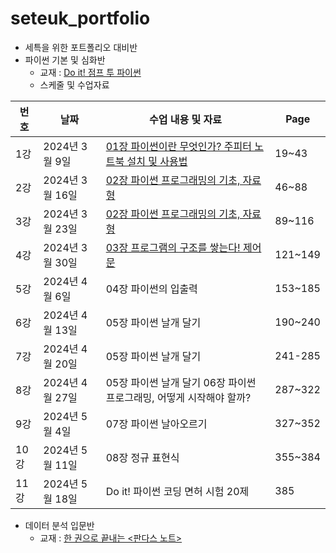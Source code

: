 # seteuk_portfolio
- 세특을 위한 포트폴리오 대비반
- 파이썬 기본 및 심화반
  - 교재 : [Do it! 점프 투 파이썬](https://product.kyobobook.co.kr/detail/S000202532365)
  - 스케줄 및 수업자료

| 번호 | 날짜          | 수업 내용 및 자료                                      | Page   |
|------|---------------|--------------------------------------------------------|--------|
| 1강  | 2024년 3월 9일 | [01장 파이썬이란 무엇인가? 주피터 노트북 설치 및 사용법](https://github.com/restful3/seteuk_portfolio/blob/main/%ED%8C%8C%EC%9D%B4%EC%8D%AC_%EA%B8%B0%EB%B3%B8_%EC%8B%AC%ED%99%94%EB%B0%98/ch01_%ED%8C%8C%EC%9D%B4%EC%8D%AC%EC%9D%B4%EB%9E%80_%EB%AC%B4%EC%97%87%EC%9D%B8%EA%B0%80/ch01_%ED%8C%8C%EC%9D%B4%EC%8D%AC%EC%9D%B4%EB%9E%80_%EB%AC%B4%EC%97%87%EC%9D%B8%EA%B0%80.ipynb) | 19~43  |
| 2강  | 2024년 3월 16일 | [02장 파이썬 프로그래밍의 기초, 자료형](https://github.com/restful3/seteuk_portfolio/blob/main/%ED%8C%8C%EC%9D%B4%EC%8D%AC_%EA%B8%B0%EB%B3%B8_%EC%8B%AC%ED%99%94%EB%B0%98/ch02_%ED%8C%8C%EC%9D%B4%EC%8D%AC_%ED%94%84%EB%A1%9C%EA%B7%B8%EB%9E%98%EB%B0%8D%EC%9D%98_%EA%B8%B0%EC%B4%88_%EC%9E%90%EB%A3%8C%ED%98%95/ch02_%ED%8C%8C%EC%9D%B4%EC%8D%AC_%ED%94%84%EB%A1%9C%EA%B7%B8%EB%9E%98%EB%B0%8D%EC%9D%98_%EA%B8%B0%EC%B4%88_%EC%9E%90%EB%A3%8C%ED%98%95.ipynb)                  | 46~88  |
| 3강  | 2024년 3월 23일 | [02장 파이썬 프로그래밍의 기초, 자료형](https://github.com/restful3/seteuk_portfolio/blob/main/%ED%8C%8C%EC%9D%B4%EC%8D%AC_%EA%B8%B0%EB%B3%B8_%EC%8B%AC%ED%99%94%EB%B0%98/ch02_%ED%8C%8C%EC%9D%B4%EC%8D%AC_%ED%94%84%EB%A1%9C%EA%B7%B8%EB%9E%98%EB%B0%8D%EC%9D%98_%EA%B8%B0%EC%B4%88_%EC%9E%90%EB%A3%8C%ED%98%95(%EA%B0%95%EC%82%AC%EC%9A%A9).ipynb)                  | 89~116 |
| 4강  | 2024년 3월 30일 | [03장 프로그램의 구조를 쌓는다! 제어문](https://github.com/restful3/seteuk_portfolio/blob/main/%ED%8C%8C%EC%9D%B4%EC%8D%AC_%EA%B8%B0%EB%B3%B8_%EC%8B%AC%ED%99%94%EB%B0%98/ch03_%ED%94%84%EB%A1%9C%EA%B7%B8%EB%9E%A8%EC%9D%98_%EA%B5%AC%EC%A1%B0%EB%A5%BC_%EC%8C%93%EB%8A%94%EB%8B%A4_%EC%A0%9C%EC%96%B4%EB%AC%B8(%EA%B0%95%EC%82%AC%EC%9A%A9).ipynb)                  | 121~149|
| 5강  | 2024년 4월 6일  | 04장 파이썬의 입출력                                   | 153~185|
| 6강  | 2024년 4월 13일 | 05장 파이썬 날개 달기                                  | 190~240|
| 7강  | 2024년 4월 20일 | 05장 파이썬 날개 달기                                  | 241-285|
| 8강  | 2024년 4월 27일 | 05장 파이썬 날개 달기 06장 파이썬 프로그래밍, 어떻게 시작해야 할까? | 287~322|
| 9강  | 2024년 5월 4일  | 07장 파이썬 날아오르기                                 | 327~352|
| 10강 | 2024년 5월 11일 | 08장 정규 표현식                                      | 355~384|
| 11강 | 2024년 5월 18일 | Do it! 파이썬 코딩 면허 시험 20제                      | 385    |

- 데이터 분석 입문반
  - 교재 : [한 권으로 끝내는 <판다스 노트>](https://wikidocs.net/book/4639)
